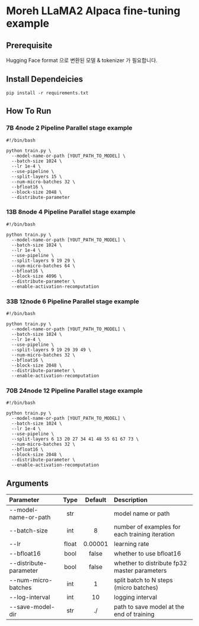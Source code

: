 # Moreh LLaMA2 Alpaca fine-tuning example
## Prerequisite

Hugging Face format 으로 변환된 모델 & tokenizer 가 필요합니다.

## Install Dependeicies

```
pip install -r requirements.txt
```

## How To Run

### 7B 4node 2 Pipeline Parallel stage example 

```
#!/bin/bash

python train.py \
  --model-name-or-path [YOUT_PATH_TO_MODEL] \
  --batch-size 1024 \
  --lr 1e-4 \
  --use-pipeline \
  --split-layers 15 \
  --num-micro-batches 32 \
  --bfloat16 \
  --block-size 2048 \
  --distribute-parameter
```


### 13B 8node 4 Pipeline Parallel stage example 

```
#!/bin/bash

python train.py \
  --model-name-or-path [YOUT_PATH_TO_MODEL] \
  --batch-size 1024 \
  --lr 1e-4 \
  --use-pipeline \
  --split-layers 9 19 29 \
  --num-micro-batches 64 \
  --bfloat16 \
  --block-size 4096 \
  --distribute-parameter \
  --enable-activation-recomputation
```


### 33B 12node 6 Pipeline Parallel stage example 

```
#!/bin/bash

python train.py \
  --model-name-or-path [YOUT_PATH_TO_MODEL] \
  --batch-size 1024 \
  --lr 1e-4 \
  --use-pipeline \
  --split-layers 9 19 29 39 49 \
  --num-micro-batches 32 \
  --bfloat16 \
  --block-size 2048 \
  --distribute-parameter \
  --enable-activation-recomputation
```
### 70B 24node 12 Pipeline Parallel stage example 

```
#!/bin/bash

python train.py \
  --model-name-or-path [YOUT_PATH_TO_MODEL] \
  --batch-size 1024 \
  --lr 1e-4 \
  --use-pipeline \
  --split-layers 6 13 20 27 34 41 48 55 61 67 73 \
  --num-micro-batches 32 \
  --bfloat16 \
  --block-size 2048 \
  --distribute-parameter \
  --enable-activation-recomputation
```

## Arguments
| Parameter|Type| Default| Description|	
| :------------ | :-------------: | :------------: | :------------- |
| --model-name-or-path | str  | | model name or path |
| --batch-size | int  | 8 | number of examples for each training iteration |
| --lr  | float  | 0.00001 | learning rate |
| --bfloat16 | bool  | false | whether to use bfloat16 |
| --distribute-parameter | bool  | false | whether to distribute fp32 master parameters |
| --num-micro-batches | int  | 1 | split batch to N steps (micro batches) |
| --log-interval | int  | 10 |logging interval|
| --save-model-dir | str  | ./ | path to save model at the end of training |
